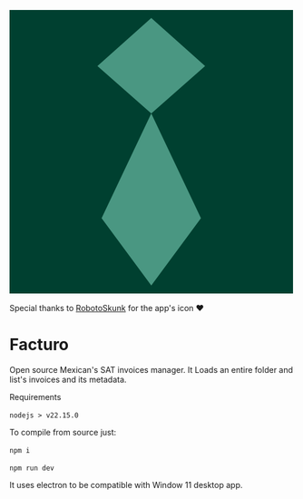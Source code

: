 <!--
 Copyright (C) 2025 theRightHoopRod

 This program is free software: you can redistribute it and/or modify
 it under the terms of the GNU Affero General Public License as
 published by the Free Software Foundation, either version 3 of the
 License, or (at your option) any later version.

 This program is distributed in the hope that it will be useful,
 but WITHOUT ANY WARRANTY; without even the implied warranty of
 MERCHANTABILITY or FITNESS FOR A PARTICULAR PURPOSE.  See the
 GNU Affero General Public License for more details.

 You should have received a copy of the GNU Affero General Public License
 along with this program.  If not, see <https://www.gnu.org/licenses/>.
-->

![app's icon](logo.png)

Special thanks to [RobotoSkunk](https://github.com/RobotoSkunk) for the app's icon ❤️

# Facturo

Open source Mexican's SAT invoices manager. It Loads an entire folder and list's invoices and its metadata.

Requirements

`nodejs > v22.15.0`

To compile from source just:

`npm i`

`npm run dev`

It uses electron to be compatible with Window 11 desktop app.
